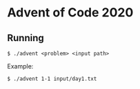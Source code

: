 # Advent of Code 2020

## Running

    $ ./advent <problem> <input path>

Example:

    $ ./advent 1-1 input/day1.txt
